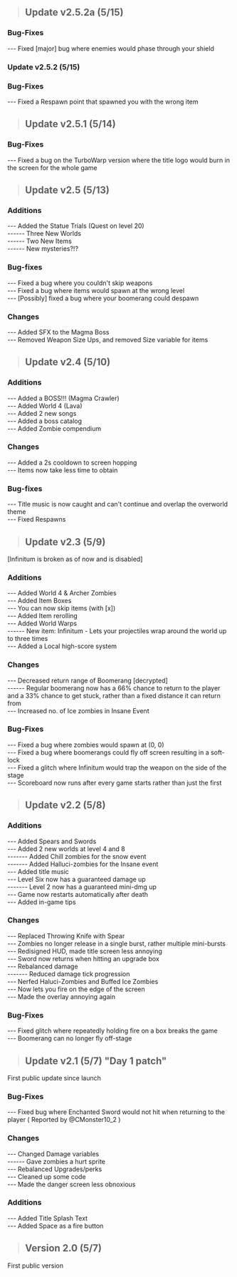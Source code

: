 > ## Update v2.5.2a (5/15) <br/>

### Bug-Fixes <br/>

--- Fixed [major] bug where enemies would phase through your shield <br/>

### Update v2.5.2 (5/15) <br/>

### Bug-Fixes <br/>

--- Fixed a Respawn point that spawned you with the wrong item <br/>

> ##  Update v2.5.1 (5/14) <br/>

### Bug-Fixes <br/>
--- Fixed a bug on the TurboWarp version where the title logo would burn in the screen for the whole game <br/>

> ## Update v2.5 (5/13) <br/>

### Additions <br/>

--- Added the Statue Trials (Quest on level 20) <br/>
------ Three New Worlds <br/>
------ Two New Items <br/>
------ New mysteries?!? <br/>

### Bug-fixes <br/>

--- Fixed a bug where you couldn't skip weapons <br/>
--- Fixed a bug where items would spawn at the wrong level <br/>
--- [Possibly] fixed a bug where your boomerang could despawn <br/>

### Changes <br/>

--- Added SFX to the Magma Boss <br/>
--- Removed Weapon Size Ups, and removed Size variable for items <br/>

> ## Update v2.4 (5/10) <br/>

### Additions <br/>

--- Added a BOSS!!! (Magma Crawler)  <br/>
--- Added World 4 (Lava) <br/>
--- Added 2 new songs <br/>
--- Added a boss catalog <br/>
--- Added Zombie compendium <br/>
### Changes <br/>
--- Added a 2s cooldown to screen hopping <br/>
--- Items now take less time to obtain <br/>
### Bug-fixes <br/>
--- Title music is now caught and can't continue and overlap the overworld theme <br/>
--- Fixed Respawns <br/>

> ## Update v2.3 (5/9) <br/>

[Infinitum is broken as of now and is disabled] <br/>
### Additions <br/>
--- Added World 4 & Archer Zombies <br/>
--- Added Item Boxes <br/>
--- You can now skip items (with [x]) <br/>
--- Added Item rerolling <br/>
--- Added World Warps <br/>
------ New item: Infinitum - Lets your projectiles wrap around the world up to three times <br/>
--- Added a Local high-score system <br/>
### Changes <br/>
--- Decreased return range of Boomerang [decrypted] <br/>
------ Regular boomerang now has a 66% chance to return to the player and a 33% chance to get stuck, rather than a fixed distance it can return from <br/>
--- Increased no. of Ice zombies in Insane Event <br/>
### Bug-Fixes <br/>
--- Fixed a bug where zombies would spawn at (0, 0) <br/>
--- Fixed a bug where boomerangs could fly off screen resulting in a soft-lock <br/>
--- Fixed a glitch where Infinitum would trap the weapon on the side of the stage <br/>
--- Scoreboard now runs after every game starts rather than just the first <br/>

> ## Update v2.2 (5/8) <br/> 
### Additions <br/>
--- Added Spears and Swords <br/>
--- Added 2 new worlds at level 4 and 8 <br/>
------- Added Chill zombies for the snow event <br/>
------- Added Halluci-zombies for the Insane event <br/>
--- Added title music <br/>
--- Level Six now has a guaranteed damage up <br/>
------- Level 2 now has a guaranteed mini-dmg up <br/>
--- Game now restarts automatically after death <br/>
--- Added in-game tips <br/>
### Changes <br/>
--- Replaced Throwing Knife with Spear <br/>
--- Zombies no longer release in a single burst, rather multiple mini-bursts <br/>
--- Redisigned HUD, made title screen less annoying <br/>
--- Sword now returns when hitting an upgrade box <br/>
--- Rebalanced damage <br/>
------- Reduced damage tick progression <br/>
--- Nerfed Haluci-Zombies and Buffed Ice Zombies <br/>
--- Now lets you fire on the edge of the screen <br/>
--- Made the overlay annoying again <br/>
### Bug-Fixes <br/>
--- Fixed glitch where repeatedly holding fire on a box breaks the game <br/>
--- Boomerang can no longer fly off-stage <br/>

> ## Update v2.1 (5/7) "Day 1 patch" <br/>

First public update since launch  <br/>
### Bug-Fixes <br/>
--- Fixed bug where Enchanted Sword would not hit when returning to the player ( Reported by @CMonster10_2 ) <br/>
### Changes <br/>
--- Changed Damage variables <br/>
------ Gave zombies a hurt sprite <br/>
--- Rebalanced Upgrades/perks <br/>
--- Cleaned up some code <br/>
--- Made the danger screen less obnoxious <br/>
### Additions <br/>
--- Added Title Splash Text <br/>
--- Added Space as a fire button <br/>

> ## Version 2.0 (5/7) <br/>

First public version <br/>
